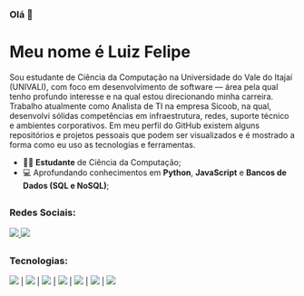### Olá 👋
# Meu nome é Luiz Felipe

Sou estudante de Ciência da Computação na Universidade do Vale do Itajaí (UNIVALI), com foco em desenvolvimento de software — área pela qual tenho profundo interesse e na qual estou direcionando minha carreira. Trabalho atualmente como Analista de TI na empresa Sicoob, na qual, desenvolvi sólidas competências em infraestrutura, redes, suporte técnico e ambientes corporativos. Em meu perfil do GitHub existem alguns repositórios e projetos pessoais que podem ser visualizados e é mostrado a forma como eu uso as tecnologias e ferramentas.
- 👨‍🎓 **Estudante** de Ciência da Computação;
- 💻 Aprofundando conhecimentos em **Python**, **JavaScript** e **Bancos de Dados (SQL e NoSQL)**;
##
### Redes Sociais:
<a href="https://www.linkedin.com/in/luizfelipemantoanifantini/">
<img src="https://img.shields.io/badge/linkedin-%230077B5.svg?style=for-the-badge&logo=linkedin&logoColor=white"/>
</a>

<a href="https://www.instagram.com/luizfantini_/">
<img src="https://img.shields.io/badge/Instagram-%23E4405F.svg?style=for-the-badge&logo=Instagram&logoColor=white"/>
</a>

##
### Tecnologias:
<img src="https://img.shields.io/badge/python-3670A0?style=for-the-badge&logo=python&logoColor=ffdd54"/> | <img src="https://img.shields.io/badge/javascript-%23323330.svg?style=for-the-badge&logo=javascript&logoColor=%23F7DF1E"/> | <img src="https://img.shields.io/badge/node.js-6DA55F?style=for-the-badge&logo=node.js&logoColor=white"/> | <img src="https://img.shields.io/badge/express.js-%23404d59.svg?style=for-the-badge&logo=express&logoColor=%2361DAFB"/> | <img src="https://img.shields.io/badge/postgres-%23316192.svg?style=for-the-badge&logo=postgresql&logoColor=white"/> | <img src="https://img.shields.io/badge/mysql-4479A1.svg?style=for-the-badge&logo=mysql&logoColor=white"/> | <img src="https://img.shields.io/badge/MongoDB-%234ea94b.svg?style=for-the-badge&logo=mongodb&logoColor=white"/>
